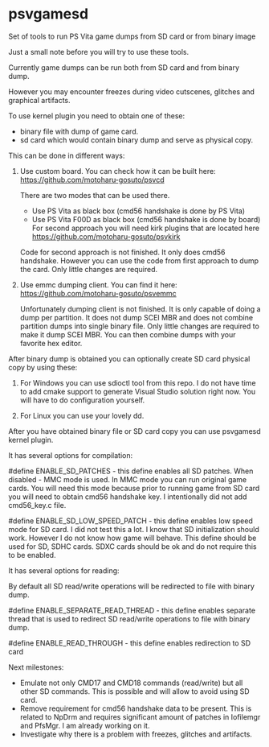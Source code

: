 # psvgamesd
Set of tools to run PS Vita game dumps from SD card or from binary image

Just a small note before you will try to use these tools.

Currently game dumps can be run both from SD card and from binary dump.

However you may encounter freezes during video cutscenes, glitches and graphical artifacts.

To use kernel plugin you need to obtain one of these:
- binary file with dump of game card.
- sd card which would contain binary dump and serve as physical copy.

This can be done in different ways:

1. Use custom board. You can check how it can be built here:
   https://github.com/motoharu-gosuto/psvcd
   
   There are two modes that can be used there.
   - Use PS Vita as black box (cmd56 handshake is done by PS Vita)
   - Use PS Vita F00D as black box (cmd56 handshake is done by board)
   For second approach you will need kirk plugins that are located here
   https://github.com/motoharu-gosuto/psvkirk
   
   Code for second approach is not finished. It only does cmd56 handshake.
   However you can use the code from first approach to dump the card.
   Only little changes are required.
   
2. Use emmc dumping client. You can find it here:
   https://github.com/motoharu-gosuto/psvemmc
   
   Unfortunately dumping client is not finished. 
   It is only capable of doing a dump per partition.
   It does not dump SCEI MBR and does not combine partition dumps into single binary file.
   Only little changes are required to make it dump SCEI MBR.
   You can then combine dumps with your favorite hex editor.
   
After binary dump is obtained you can optionally create SD card physical copy by using these:

1. For Windows you can use sdioctl tool from this repo. 
   I do not have time to add cmake support to generate Visual Studio solution right now.
   You will have to do configuration yourself.
   
2. For Linux you can use your lovely dd.

After you have obtained binary file or SD card copy you can use psvgamesd kernel plugin.

It has several options for compilation:

#define ENABLE_SD_PATCHES - this define enables all SD patches. When disabled - MMC mode is used.
In MMC mode you can run original game cards. You will need this mode because prior to running
game from SD card you will need to obtain cmd56 handshake key. I intentionally did not add cmd56_key.c file.

#define ENABLE_SD_LOW_SPEED_PATCH - this define enables low speed mode for SD card.
I did not test this a lot. I know that SD initialization should work. However I do not know how game will behave.
This define should be used for SD, SDHC cards. SDXC cards should be ok and do not require this to be enabled.

It has several options for reading:

By default all SD read/write operations will be redirected to file with binary dump.

#define ENABLE_SEPARATE_READ_THREAD - this define enables separate thread that is used to redirect SD read/write operations
to file with binary dump.

#define ENABLE_READ_THROUGH - this define enables redirection to SD card

Next milestones:

- Emulate not only CMD17 and CMD18 commands (read/write) but all other SD commands. 
  This is possible and will allow to avoid using SD card.
- Remove requirement for cmd56 handshake data to be present. 
  This is related to NpDrm and requires significant amount of patches in Iofilemgr and PfsMgr.
  I am already working on it.
- Investigate why there is a problem with freezes, glitches and artifacts.

